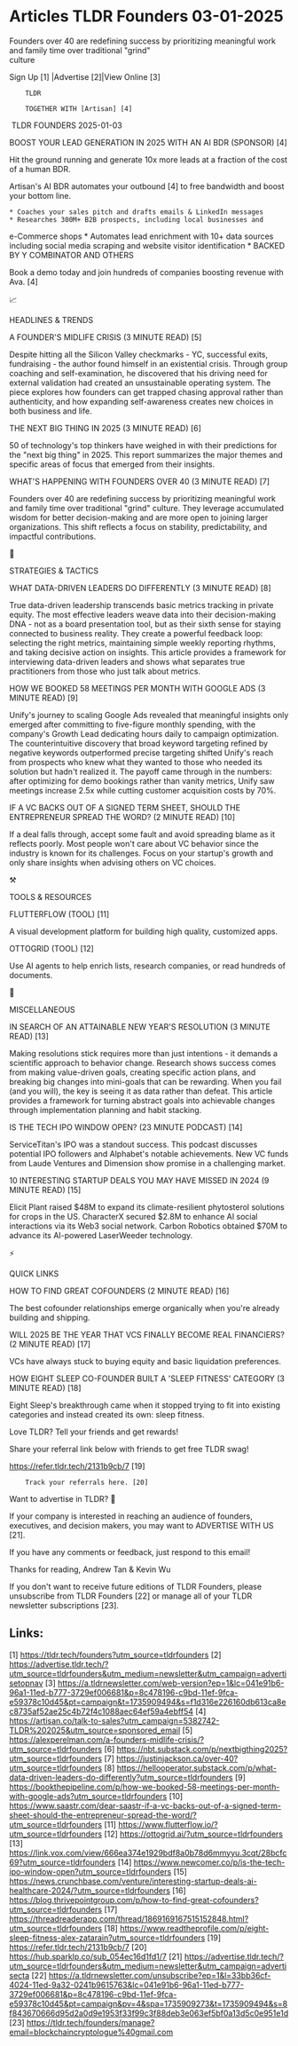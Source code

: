 # Articles TLDR Founders 03-01-2025

Founders over 40 are redefining success by prioritizing meaningful
work and family time over traditional "grind"
culture ‌ ‌ ‌ ‌ ‌ ‌ ‌ ‌ ‌ ‌ ‌ ‌ ‌ ‌ ‌ ‌ ‌ ‌ ‌ ‌ ‌ ‌ ‌ ‌ ‌ ‌  ‌ ‌ ‌ ‌ ‌ ‌ ‌ ‌ ‌ ‌ ‌ ‌ ‌ ‌ ‌ ‌ ‌ ‌ ‌ ‌ ‌ ‌ ‌ ‌ ‌ ‌ 


 Sign Up [1] |Advertise [2]|View Online [3] 

		TLDR

		TOGETHER WITH [Artisan] [4]

 TLDR FOUNDERS 2025-01-03

 BOOST YOUR LEAD GENERATION IN 2025 WITH AN AI BDR (SPONSOR) [4] 

 Hit the ground running and generate 10x more leads at a fraction of
the cost of a human BDR.

Artisan's AI BDR automates your outbound [4] to free bandwidth and
boost your bottom line.

 	* Coaches your sales pitch and drafts emails & LinkedIn messages
 	* Researches 300M+ B2B prospects, including local businesses and
e-Commerce shops
 	* Automates lead enrichment with 10+ data sources including social
media scraping and website visitor identification
 	* BACKED BY Y COMBINATOR AND OTHERS

Book a demo today and join hundreds of companies boosting revenue with
Ava. [4]

📈 

HEADLINES & TRENDS

 A FOUNDER'S MIDLIFE CRISIS (3 MINUTE READ) [5] 

 Despite hitting all the Silicon Valley checkmarks - YC, successful
exits, fundraising - the author found himself in an existential
crisis. Through group coaching and self-examination, he discovered
that his driving need for external validation had created an
unsustainable operating system. The piece explores how founders can
get trapped chasing approval rather than authenticity, and how
expanding self-awareness creates new choices in both business and
life. 

 THE NEXT BIG THING IN 2025 (3 MINUTE READ) [6] 

 50 of technology's top thinkers have weighed in with their
predictions for the "next big thing" in 2025. This report summarizes
the major themes and specific areas of focus that emerged from their
insights. 

 WHAT'S HAPPENING WITH FOUNDERS OVER 40 (3 MINUTE READ) [7] 

 Founders over 40 are redefining success by prioritizing meaningful
work and family time over traditional "grind" culture. They leverage
accumulated wisdom for better decision-making and are more open to
joining larger organizations. This shift reflects a focus on
stability, predictability, and impactful contributions. 

🧠 

STRATEGIES & TACTICS

 WHAT DATA-DRIVEN LEADERS DO DIFFERENTLY (3 MINUTE READ) [8] 

 True data-driven leadership transcends basic metrics tracking in
private equity. The most effective leaders weave data into their
decision-making DNA - not as a board presentation tool, but as their
sixth sense for staying connected to business reality. They create a
powerful feedback loop: selecting the right metrics, maintaining
simple weekly reporting rhythms, and taking decisive action on
insights. This article provides a framework for interviewing
data-driven leaders and shows what separates true practitioners from
those who just talk about metrics. 

 HOW WE BOOKED 58 MEETINGS PER MONTH WITH GOOGLE ADS (3 MINUTE READ)
[9] 

 Unify's journey to scaling Google Ads revealed that meaningful
insights only emerged after committing to five-figure monthly
spending, with the company's Growth Lead dedicating hours daily to
campaign optimization. The counterintuitive discovery that broad
keyword targeting refined by negative keywords outperformed precise
targeting shifted Unify's reach from prospects who knew what they
wanted to those who needed its solution but hadn't realized it. The
payoff came through in the numbers: after optimizing for demo bookings
rather than vanity metrics, Unify saw meetings increase 2.5x while
cutting customer acquisition costs by 70%. 

 IF A VC BACKS OUT OF A SIGNED TERM SHEET, SHOULD THE ENTREPRENEUR
SPREAD THE WORD? (2 MINUTE READ) [10] 

 If a deal falls through, accept some fault and avoid spreading blame
as it reflects poorly. Most people won't care about VC behavior since
the industry is known for its challenges. Focus on your startup's
growth and only share insights when advising others on VC choices. 

⚒️ 

TOOLS & RESOURCES

 FLUTTERFLOW (TOOL) [11] 

 A visual development platform for building high quality, customized
apps. 

 OTTOGRID (TOOL) [12] 

 Use AI agents to help enrich lists, research companies, or read
hundreds of documents. 

🎁 

MISCELLANEOUS

 IN SEARCH OF AN ATTAINABLE NEW YEAR'S RESOLUTION (3 MINUTE READ) [13]


 Making resolutions stick requires more than just intentions - it
demands a scientific approach to behavior change. Research shows
success comes from making value-driven goals, creating specific action
plans, and breaking big changes into mini-goals that can be rewarding.
When you fail (and you will), the key is seeing it as data rather than
defeat. This article provides a framework for turning abstract goals
into achievable changes through implementation planning and habit
stacking. 

 IS THE TECH IPO WINDOW OPEN? (23 MINUTE PODCAST) [14] 

 ServiceTitan's IPO was a standout success. This podcast discusses
potential IPO followers and Alphabet's notable achievements. New VC
funds from Laude Ventures and Dimension show promise in a challenging
market. 

 10 INTERESTING STARTUP DEALS YOU MAY HAVE MISSED IN 2024 (9 MINUTE
READ) [15] 

 Elicit Plant raised $48M to expand its climate-resilient phytosterol
solutions for crops in the US. CharacterX secured $2.8M to enhance AI
social interactions via its Web3 social network. Carbon Robotics
obtained $70M to advance its AI-powered LaserWeeder technology. 

⚡ 

QUICK LINKS

 HOW TO FIND GREAT COFOUNDERS (2 MINUTE READ) [16] 

 The best cofounder relationships emerge organically when you're
already building and shipping. 

 WILL 2025 BE THE YEAR THAT VCS FINALLY BECOME REAL FINANCIERS? (2
MINUTE READ) [17] 

 VCs have always stuck to buying equity and basic liquidation
preferences. 

 HOW EIGHT SLEEP CO-FOUNDER BUILT A 'SLEEP FITNESS' CATEGORY (3 MINUTE
READ) [18] 

 Eight Sleep's breakthrough came when it stopped trying to fit into
existing categories and instead created its own: sleep fitness. 

Love TLDR? Tell your friends and get rewards!

 Share your referral link below with friends to get free TLDR swag! 

 https://refer.tldr.tech/2131b9cb/7 [19] 

		Track your referrals here. [20]

Want to advertise in TLDR? 📰

 If your company is interested in reaching an audience of founders,
executives, and decision makers, you may want to ADVERTISE WITH US
[21]. 

 If you have any comments or feedback, just respond to this email! 

Thanks for reading, 
Andrew Tan & Kevin Wu 

If you don't want to receive future editions of TLDR Founders, please
unsubscribe from TLDR Founders [22] or manage all of your TLDR
newsletter subscriptions [23]. 

 

Links:
------
[1] https://tldr.tech/founders?utm_source=tldrfounders
[2] https://advertise.tldr.tech/?utm_source=tldrfounders&utm_medium=newsletter&utm_campaign=advertisetopnav
[3] https://a.tldrnewsletter.com/web-version?ep=1&lc=041e91b6-96a1-11ed-b777-3729ef006681&p=8c478196-c9bd-11ef-9fca-e59378c10d45&pt=campaign&t=1735909494&s=f1d316e226160db613ca8ec8735af52ae25c4b72f4c1088aec64ef59a4ebff54
[4] https://artisan.co/talk-to-sales?utm_campaign=5382742-TLDR%202025&utm_source=sponsored_email
[5] https://alexperelman.com/a-founders-midlife-crisis/?utm_source=tldrfounders
[6] https://nbt.substack.com/p/nextbigthing2025?utm_source=tldrfounders
[7] https://justinjackson.ca/over-40?utm_source=tldrfounders
[8] https://hellooperator.substack.com/p/what-data-driven-leaders-do-differently?utm_source=tldrfounders
[9] https://bookthepipeline.com/p/how-we-booked-58-meetings-per-month-with-google-ads?utm_source=tldrfounders
[10] https://www.saastr.com/dear-saastr-if-a-vc-backs-out-of-a-signed-term-sheet-should-the-entrepreneur-spread-the-word/?utm_source=tldrfounders
[11] https://www.flutterflow.io/?utm_source=tldrfounders
[12] https://ottogrid.ai/?utm_source=tldrfounders
[13] https://link.vox.com/view/666ea374e1929bdf8a0b78d6mmyyu.3cqt/28bcfc69?utm_source=tldrfounders
[14] https://www.newcomer.co/p/is-the-tech-ipo-window-open?utm_source=tldrfounders
[15] https://news.crunchbase.com/venture/interesting-startup-deals-ai-healthcare-2024/?utm_source=tldrfounders
[16] https://blog.thrivepointgroup.com/p/how-to-find-great-cofounders?utm_source=tldrfounders
[17] https://threadreaderapp.com/thread/1869169167515152848.html?utm_source=tldrfounders
[18] https://www.readtheprofile.com/p/eight-sleep-fitness-alex-zatarain?utm_source=tldrfounders
[19] https://refer.tldr.tech/2131b9cb/7
[20] https://hub.sparklp.co/sub_054ec16d1fd1/7
[21] https://advertise.tldr.tech/?utm_source=tldrfounders&utm_medium=newsletter&utm_campaign=advertisecta
[22] https://a.tldrnewsletter.com/unsubscribe?ep=1&l=33bb36cf-4024-11ed-9a32-0241b9615763&lc=041e91b6-96a1-11ed-b777-3729ef006681&p=8c478196-c9bd-11ef-9fca-e59378c10d45&pt=campaign&pv=4&spa=1735909273&t=1735909494&s=8f843670666d95d2a0d9e1953f33f99c3f88deb3e063ef5bf0a13d5c0e951e1d
[23] https://tldr.tech/founders/manage?email=blockchaincryptologue%40gmail.com